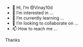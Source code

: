 - 👋 Hi, I’m @Vinay10d
- 👀 I’m interested in ...
- 🌱 I’m currently learning ...
- 💞️ I’m looking to collaborate on ...
- 📫 How to reach me ...

<!---
Vinay10d/Vinay10d is a ✨ special ✨ repository because its `README.md` (this file) appears on your GitHub profile.
You can click the Preview link to take a look at your changes.
--->
Thanks 
